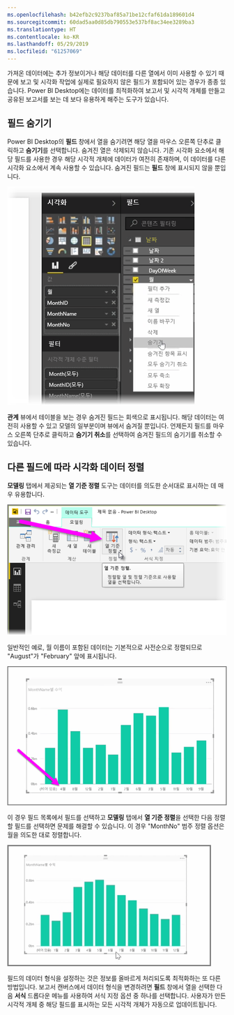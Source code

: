 ```yaml
---
ms.openlocfilehash: b42efb2c9237baf85a71be12cfaf61da189601d4
ms.sourcegitcommit: 60dad5aa0d85db790553e537bf8ac34ee3289ba3
ms.translationtype: HT
ms.contentlocale: ko-KR
ms.lasthandoff: 05/29/2019
ms.locfileid: "61257069"
---
```

가져온 데이터에는 추가 정보이거나 해당 데이터를 다른 열에서 이미 사용할 수 있기 때문에 보고 및 시각화 작업에 실제로 필요하지 않은 필드가 포함되어 있는 경우가 종종 있습니다. Power BI Desktop에는 데이터를 최적화하여 보고서 및 시각적 개체를 만들고 공유된 보고서를 보는 데 보다 유용하게 해주는 도구가 있습니다.

## <a name="hiding-fields"></a>필드 숨기기
Power BI Desktop의 **필드** 창에서 열을 숨기려면 해당 열을 마우스 오른쪽 단추로 클릭하고 **숨기기**를 선택합니다. 숨겨진 열은 삭제되지 않습니다. 기존 시각화 요소에서 해당 필드를 사용한 경우 해당 시각적 개체에 데이터가 여전히 존재하며, 이 데이터를 다른 시각화 요소에서 계속 사용할 수 있습니다. 숨겨진 필드는 **필드** 창에 표시되지 않을 뿐입니다.

![](media/2-4-optimize-data-models/2-4_1.png)

**관계** 뷰에서 테이블을 보는 경우 숨겨진 필드는 회색으로 표시됩니다. 해당 데이터는 여전히 사용할 수 있고 모델의 일부분이며 뷰에서 숨겨질 뿐입니다. 언제든지 필드를 마우스 오른쪽 단추로 클릭하고 **숨기기 취소**를 선택하여 숨겨진 필드의 숨기기를 취소할 수 있습니다.

## <a name="sorting-visualization-data-by-another-field"></a>다른 필드에 따라 시각화 데이터 정렬
**모델링** 탭에서 제공되는 **열 기준 정렬** 도구는 데이터를 의도한 순서대로 표시하는 데 매우 유용합니다.

![](media/2-4-optimize-data-models/2-4_2.png)

일반적인 예로, 월 이름이 포함된 데이터는 기본적으로 사전순으로 정렬되므로 "August"가 "February" 앞에 표시됩니다.

![](media/2-4-optimize-data-models/2-4_3.png)

이 경우 필드 목록에서 필드를 선택하고 **모델링** 탭에서 **열 기준 정렬**을 선택한 다음 정렬할 필드를 선택하면 문제를 해결할 수 있습니다. 이 경우 "MonthNo" 범주 정렬 옵션은 월을 의도한 대로 정렬합니다.

![](media/2-4-optimize-data-models/2-4_4.png)

필드의 데이터 형식을 설정하는 것은 정보를 올바르게 처리되도록 최적화하는 또 다른 방법입니다. 보고서 캔버스에서 데이터 형식을 변경하려면 **필드** 창에서 열을 선택한 다음 **서식** 드롭다운 메뉴를 사용하여 서식 지정 옵션 중 하나를 선택합니다. 사용자가 만든 시각적 개체 중 해당 필드를 표시하는 모든 시각적 개체가 자동으로 업데이트됩니다.

